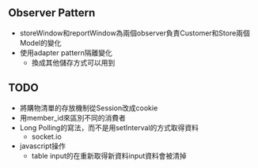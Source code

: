 ## Observer Pattern
- storeWindow和reportWindow為兩個observer負責Customer和Store兩個Model的變化
- 使用adapter pattern隔離變化
  - 換成其他儲存方式可以用到

## TODO
- 將購物清單的存放機制從Session改成cookie
- 用member_id來區別不同的消費者
- Long Polling的寫法，而不是用setInterval的方式取得資料
  - socket.io
- javascript操作
  - table input的在重新取得新資料input資料會被清掉
